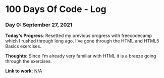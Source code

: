 # 100 Days Of Code - Log

### Day 0: September 27, 2021

**Today's Progress**: Resetted my previous progress with freecodecamp which I rushed through long ago. I've gone through the HTML and HTML5 Basics exercises.

**Thoughts:** Since I'm already very familiar with HTML it is a breeze going through the exercises.

**Link to work:** N/A
